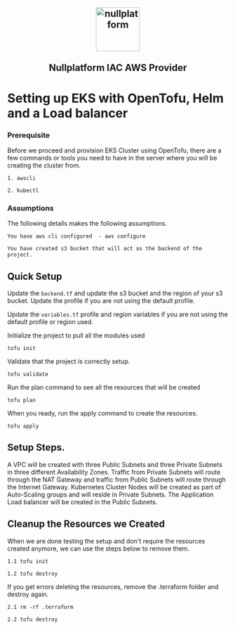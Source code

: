 <h2 align="center">
    <a href="https://httpie.io" target="blank_">
        <img height="100" alt="nullplatform" src="https://nullplatform.com/favicon/android-chrome-192x192.png" />
    </a>
    <br>
    <br>
    Nullplatform IAC AWS Provider
    <br>
</h2>

# Setting up EKS with OpenTofu, Helm and a Load balancer

### Prerequisite

Before we proceed and provision EKS Cluster using OpenTofu, there are a few commands or tools you need to have in the server where you will be creating the cluster from.

    1. awscli
   
    2. kubectl

### Assumptions

The following details makes the following assumptions.

    You have aws cli configured  - aws configure

    You have created s3 bucket that will act as the backend of the project. 

## Quick Setup

Update the `backend.tf` and update the s3 bucket and the region of your s3 bucket. Update the profile if you are not using the default profile. 

Update the `variables.tf` profile and region variables if you are not using the default profile or region used. 

Initialize the project to pull all the modules used

    tofu init

Validate that the project is correctly setup. 

    tofu validate

Run the plan command to see all the resources that will be created

    tofu plan

When you ready, run the apply command to create the resources. 

    tofu apply

## Setup Steps. 

A VPC will be created with three Public Subnets and three Private Subnets in three different Availability Zones. Traffic from Private Subnets will route through the NAT Gateway and traffic from Public Subnets will route through the Internet Gateway.
Kubernetes Cluster Nodes will be created as part of Auto-Scaling groups and will reside in Private Subnets. The Application Load balancer will be created in the Public Subnets.

## Cleanup the Resources we Created

When we are done testing the setup and don't require the resources created anymore, we can use the steps below to remove them. 

    1.1 tofu init

    1.2 tofu destroy

If you get errors deleting the resources, remove the .terraform folder and destroy again.

    2.1 rm -rf .terraform

    2.2 tofu destroy

